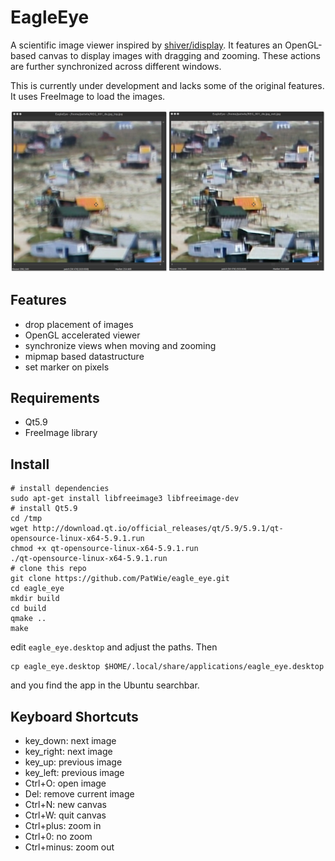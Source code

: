 # EagleEye

A scientific image viewer inspired by [shiver/idisplay](https://sourceforge.net/p/shiver/idisplay). It features an OpenGL-based canvas to display images with dragging and zooming. These actions are further synchronized across different windows.

This is currently under development and lacks some of the original features. It uses FreeImage to load the images.

<p align="center"> <img src="./screenshot.jpg"> </p>

## Features

- drop placement of images
- OpenGL accelerated viewer
- synchronize views when moving and zooming
- mipmap based datastructure
- set marker on pixels

## Requirements

- Qt5.9
- FreeImage library

## Install

    # install dependencies
    sudo apt-get install libfreeimage3 libfreeimage-dev
    # install Qt5.9
    cd /tmp
    wget http://download.qt.io/official_releases/qt/5.9/5.9.1/qt-opensource-linux-x64-5.9.1.run
    chmod +x qt-opensource-linux-x64-5.9.1.run
    ./qt-opensource-linux-x64-5.9.1.run
    # clone this repo
    git clone https://github.com/PatWie/eagle_eye.git
    cd eagle_eye
    mkdir build
    cd build
    qmake ..
    make

edit `eagle_eye.desktop` and adjust the paths. Then 

    cp eagle_eye.desktop $HOME/.local/share/applications/eagle_eye.desktop

and you find the app in the Ubuntu searchbar.

## Keyboard Shortcuts
- key_down: next image
- key_right: next image
- key_up: previous image
- key_left: previous image
- Ctrl+O: open image
- Del: remove current image
- Ctrl+N: new canvas
- Ctrl+W: quit canvas
- Ctrl+plus: zoom in
- Ctrl+0: no zoom
- Ctrl+minus: zoom out
